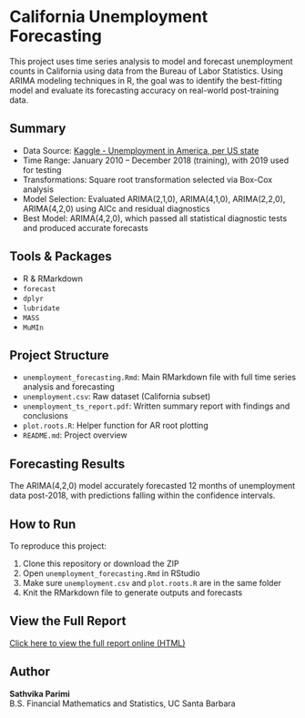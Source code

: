 # California Unemployment Forecasting
This project uses time series analysis to model and forecast unemployment counts in California using data from the Bureau of Labor Statistics. Using ARIMA modeling techniques in R, the goal was to identify the best-fitting model and evaluate its forecasting accuracy on real-world post-training data.

## Summary
- Data Source: [Kaggle - Unemployment in America, per US state](https://www.kaggle.com/datasets/justin2028/unemployment-in-america-per-us-state)
- Time Range: January 2010 – December 2018 (training), with 2019 used for testing
- Transformations: Square root transformation selected via Box-Cox analysis
- Model Selection: Evaluated ARIMA(2,1,0), ARIMA(4,1,0), ARIMA(2,2,0), ARIMA(4,2,0) using AICc and residual diagnostics
- Best Model: ARIMA(4,2,0), which passed all statistical diagnostic tests and produced accurate forecasts

## Tools & Packages
- R & RMarkdown
- `forecast`
- `dplyr`
- `lubridate`
- `MASS`
- `MuMIn`

## Project Structure
- `unemployment_forecasting.Rmd`: Main RMarkdown file with full time series analysis and forecasting
- `unemployment.csv`: Raw dataset (California subset)
- `unemployment_ts_report.pdf`: Written summary report with findings and conclusions
- `plot.roots.R`: Helper function for AR root plotting
- `README.md`: Project overview

## Forecasting Results
The ARIMA(4,2,0) model accurately forecasted 12 months of unemployment data post-2018, with predictions falling within the confidence intervals.

## How to Run
To reproduce this project:
1. Clone this repository or download the ZIP
2. Open `unemployment_forecasting.Rmd` in RStudio
3. Make sure `unemployment.csv` and `plot.roots.R` are in the same folder
4. Knit the RMarkdown file to generate outputs and forecasts

## View the Full Report
[Click here to view the full report online (HTML)](https://sath-parimi.github.io/ca-unemployment-forecasting/unemployment_forecasting.html)

## Author
**Sathvika Parimi**  
B.S. Financial Mathematics and Statistics, UC Santa Barbara
